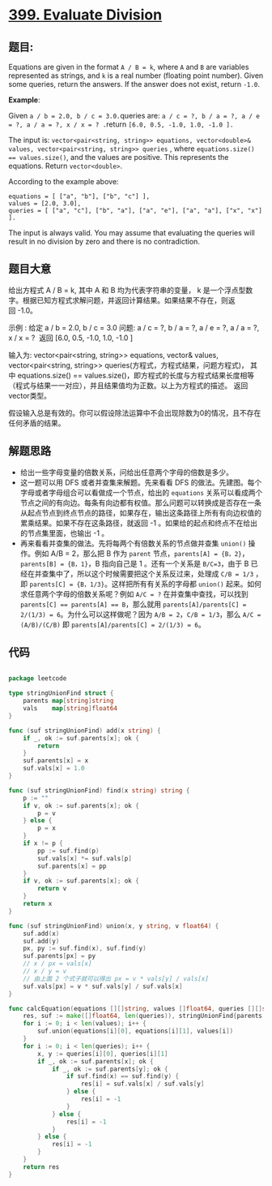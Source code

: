 # [399. Evaluate Division](https://leetcode.com/problems/evaluate-division/)


## 题目:

Equations are given in the format `A / B = k`, where `A` and `B` are variables represented as strings, and `k` is a real number (floating point number). Given some queries, return the answers. If the answer does not exist, return `-1.0`.

**Example**:

Given `a / b = 2.0, b / c = 3.0.`queries are: `a / c = ?, b / a = ?, a / e = ?, a / a = ?, x / x = ? .`return `[6.0, 0.5, -1.0, 1.0, -1.0 ].`

The input is: `vector<pair<string, string>> equations, vector<double>& values, vector<pair<string, string>> queries` , where `equations.size() == values.size()`, and the values are positive. This represents the equations. Return `vector<double>`.

According to the example above:

    equations = [ ["a", "b"], ["b", "c"] ],
    values = [2.0, 3.0],
    queries = [ ["a", "c"], ["b", "a"], ["a", "e"], ["a", "a"], ["x", "x"] ].

The input is always valid. You may assume that evaluating the queries will result in no division by zero and there is no contradiction.


## 题目大意

给出方程式 A / B = k, 其中 A 和 B 均为代表字符串的变量， k 是一个浮点型数字。根据已知方程式求解问题，并返回计算结果。如果结果不存在，则返回 -1.0。

示例 :
给定 a / b = 2.0, b / c = 3.0
问题: a / c = ?, b / a = ?, a / e = ?, a / a = ?, x / x = ? 
返回 [6.0, 0.5, -1.0, 1.0, -1.0 ]

输入为: vector<pair<string, string>> equations, vector<double>& values, vector<pair<string, string>> queries(方程式，方程式结果，问题方程式)， 其中 equations.size() == values.size()，即方程式的长度与方程式结果长度相等（程式与结果一一对应），并且结果值均为正数。以上为方程式的描述。 返回vector<double>类型。

假设输入总是有效的。你可以假设除法运算中不会出现除数为0的情况，且不存在任何矛盾的结果。


## 解题思路


- 给出一些字母变量的倍数关系，问给出任意两个字母的倍数是多少。
- 这一题可以用 DFS 或者并查集来解题。先来看看 DFS 的做法。先建图。每个字母或者字母组合可以看做成一个节点，给出的 `equations` 关系可以看成两个节点之间的有向边。每条有向边都有权值。那么问题可以转换成是否存在一条从起点节点到终点节点的路径，如果存在，输出这条路径上所有有向边权值的累乘结果。如果不存在这条路径，就返回 -1 。如果给的起点和终点不在给出的节点集里面，也输出 -1 。
- 再来看看并查集的做法。先将每两个有倍数关系的节点做并查集 `union()` 操作。例如 A/B = 2，那么把 B 作为 `parent` 节点，`parents[A] = {B，2}`，`parents[B] = {B，1}`，B 指向自己是 1 。还有一个关系是 `B/C=3`，由于 B 已经在并查集中了，所以这个时候需要把这个关系反过来，处理成 `C/B = 1/3` ，即 `parents[C] = {B，1/3}`。这样把所有有关系的字母都 `union()` 起来。如何求任意两个字母的倍数关系呢？例如 `A/C = ?` 在并查集中查找，可以找到 `parents[C] == parents[A] == B`，那么就用 `parents[A]/parents[C] = 2/(1/3) = 6`。为什么可以这样做呢？因为 `A/B = 2`，`C/B = 1/3`，那么 `A/C = (A/B)/(C/B)` 即 `parents[A]/parents[C] = 2/(1/3) = 6`。


## 代码

```go

package leetcode

type stringUnionFind struct {
	parents map[string]string
	vals    map[string]float64
}

func (suf stringUnionFind) add(x string) {
	if _, ok := suf.parents[x]; ok {
		return
	}
	suf.parents[x] = x
	suf.vals[x] = 1.0
}

func (suf stringUnionFind) find(x string) string {
	p := ""
	if v, ok := suf.parents[x]; ok {
		p = v
	} else {
		p = x
	}
	if x != p {
		pp := suf.find(p)
		suf.vals[x] *= suf.vals[p]
		suf.parents[x] = pp
	}
	if v, ok := suf.parents[x]; ok {
		return v
	}
	return x
}

func (suf stringUnionFind) union(x, y string, v float64) {
	suf.add(x)
	suf.add(y)
	px, py := suf.find(x), suf.find(y)
	suf.parents[px] = py
	// x / px = vals[x]
	// x / y = v
	// 由上面 2 个式子就可以得出 px = v * vals[y] / vals[x]
	suf.vals[px] = v * suf.vals[y] / suf.vals[x]
}

func calcEquation(equations [][]string, values []float64, queries [][]string) []float64 {
	res, suf := make([]float64, len(queries)), stringUnionFind{parents: map[string]string{}, vals: map[string]float64{}}
	for i := 0; i < len(values); i++ {
		suf.union(equations[i][0], equations[i][1], values[i])
	}
	for i := 0; i < len(queries); i++ {
		x, y := queries[i][0], queries[i][1]
		if _, ok := suf.parents[x]; ok {
			if _, ok := suf.parents[y]; ok {
				if suf.find(x) == suf.find(y) {
					res[i] = suf.vals[x] / suf.vals[y]
				} else {
					res[i] = -1
				}
			} else {
				res[i] = -1
			}
		} else {
			res[i] = -1
		}
	}
	return res
}

```